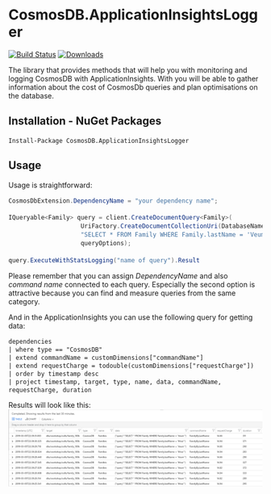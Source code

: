 # CosmosDB.ApplicationInsightsLogger
[![Build Status](https://travis-ci.org/MichalJankowskii/CosmosDB.ApplicationInsightsLogger.svg?branch=master)](https://travis-ci.org/MichalJankowskii/CosmosDB.ApplicationInsightsLogger.Helpers)
[![Downloads](https://img.shields.io/nuget/dt/CosmosDB.ApplicationInsightsLogger.svg)](https://github.com/MichalJankowskii/CosmosDB.ApplicationInsightsLogger)

The library that provides methods that will help you with monitoring and logging CosmosDB with ApplicationInsights. With you will be able to gather information about the cost of CosmosDb queries and plan optimisations on the database.
## Installation - NuGet Packages
```
Install-Package CosmosDB.ApplicationInsightsLogger
```

## Usage
Usage is straightforward:
```csharp
CosmosDbExtension.DependencyName = "your dependency name";

IQueryable<Family> query = client.CreateDocumentQuery<Family>(
                    UriFactory.CreateDocumentCollectionUri(DatabaseName, CollectionName),
                    "SELECT * FROM Family WHERE Family.lastName = 'Veum'",
                    queryOptions);

query.ExecuteWithStatsLogging("name of query").Result

```
Please remember that you can assign _DependencyName_ and also _command name_ connected to each query. Especially the second option is attractive because you can find and measure queries from the same category.

And in the ApplicationInsights you can use the following query for getting data:
```
dependencies 
| where type == "CosmosDB"
| extend commandName = customDimensions["commandName"]
| extend requestCharge = todouble(customDimensions["requestCharge"])
| order by timestamp desc 
| project timestamp, target, type, name, data, commandName, requestCharge, duration
```
Results will look like this:
![alt text](https://github.com/MichalJankowskii/CosmosDB.ApplicationInsightsLogger/blob/master/media/CosmosDbStatsResult.png)



